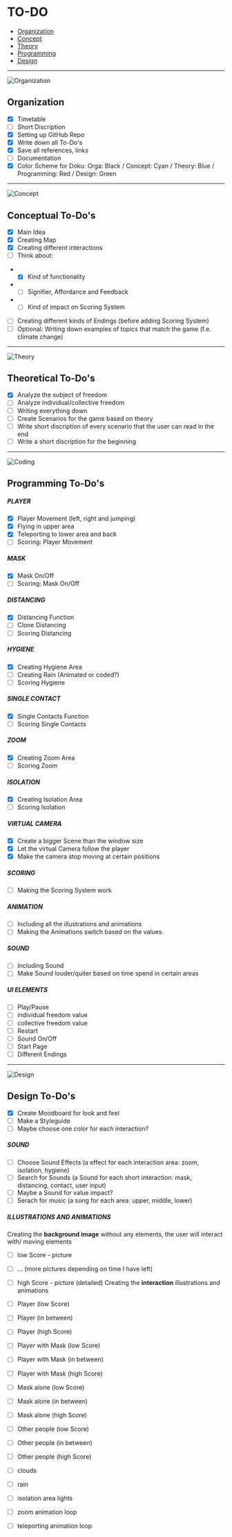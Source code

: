 # TO-DO

- [Organization](#organization)
- [Concept](#conceptual-to-dos)
- [Theory](#theoretical-to-dos)
- [Programming](#programming-to-dos)
- [Design](#design-to-dos)
___
![Organization](./media/color-orga.png)
## Organization 
* [x] Timetable 
* [ ] Short Discription
* [x] Setting up GitHub Repo
* [x] Write down all To-Do's
* [x] Save all references, links
* [ ] Documentation
* [x] Color Scheme for Doku: Orga: Black / Concept: Cyan / Theory: Blue / Programming: Red / Design: Green
  
___
![Concept](./media/color-concept.png)
## Conceptual To-Do's
* [x] Main Idea
* [x] Creating Map 
* [x] Creating different interactions
* [ ] Think about:
* * [x] Kind of functionality
* * [ ] Signifier, Affordance and Feedback
* * [ ] Kind of impact on Scoring System
* [ ] Creating different kinds of Endings (before adding Scoring System)
* [ ] Optional: Writing down examples of topics that match the game (f.e. climate change)

___
![Theory](./media/color-theory.png)
## Theoretical To-Do's
* [x] Analyze the subject of freedom
* [ ] Analyze individual/collective freedom
* [ ] Writing everything down
* [ ] Create Scenarios for the game based on theory 
* [ ] Write short discription of every scenario that the user can read in the end
* [ ] Write a short discription for the beginning

___
![Coding](./media/color-coding.png)
## Programming To-Do's
##### PLAYER
* [x] Player Movement (left, right and jumping)
* [x] Flying in upper area
* [x] Teleporting to lower area and back
* [ ] Scoring: Player Movement 

##### MASK
* [x] Mask On/Off
* [ ] Scoring: Mask On/Off

##### DISTANCING 
* [x] Distancing Function
* [ ] Clone Distancing 
* [ ] Scoring Distancing

##### HYGIENE
* [x] Creating Hygiene Area
* [ ] Creating Rain (Animated or coded?)
* [ ] Scoring Hygiene

##### SINGLE CONTACT
* [x] Single Contacts Function 
* [ ] Scoring Single Contacts

##### ZOOM
* [x] Creating Zoom Area
* [ ] Scoring Zoom 

##### ISOLATION
* [x] Creating Isolation Area
* [ ] Scoring Isolation 

##### VIRTUAL CAMERA
* [x] Create a bigger Scene than the window size
* [x] Let the virtual Camera follow the player 
* [x] Make the camera stop moving at certain positions

##### SCORING
* [ ] Making the Scoring System work

##### ANIMATION
* [ ] Including all the illustrations and animations
* [ ] Making the Animations switch based on the values 

##### SOUND
* [ ] Including Sound
* [ ] Make Sound louder/quiter based on time spend in certain areas

##### UI ELEMENTS
* [ ] Play/Pause
* [ ] individual freedom value
* [ ] collective freedom value
* [ ] Restart
* [ ] Sound On/Off
* [ ] Start Page
* [ ] Different Endings 
___
![Design](./media/color-design.png)
## Design To-Do's
* [x] Create Moodboard for look and feel 
* [ ] Make a Styleguide 
* [ ] Maybe choose one color for each interaction?

##### SOUND
* [ ] Choose Sound Effects (a effect for each interaction area: zoom, isolation, hygiene)
* [ ] Search for Sounds (a Sound for each short interaction: mask, distancing, contact, user input)
* [ ] Maybe a Sound for value impact?
* [ ] Serach for music (a song for each area: upper, middle, lower)

##### ILLUSTRATIONS AND ANIMATIONS
Creating the **background image** without any elements, the user will interact with/ moving elements
* [ ] low Score - picture
* [ ] ... (more pictures depending on time I have left)
* [ ] high Score - picture (detailed)
Creating the **interaction** illustrations and animations
* [ ] Player (low Score)
* [ ] Player (in between)
* [ ] Player (high Score)
* [ ] Player with Mask (low Score)
* [ ] Player with Mask (in between)
* [ ] Player with Mask (high Score)
* [ ] Mask alone (low Score)
* [ ] Mask alone (in between)
* [ ] Mask alone (high Score)
* [ ] Other people (low Score)
* [ ] Other people (in between)
* [ ] Other people (high Score)
* [ ] clouds
* [ ] rain
* [ ] isolation area lights
* [ ] zoom animation loop
* [ ] teleporting animation loop

